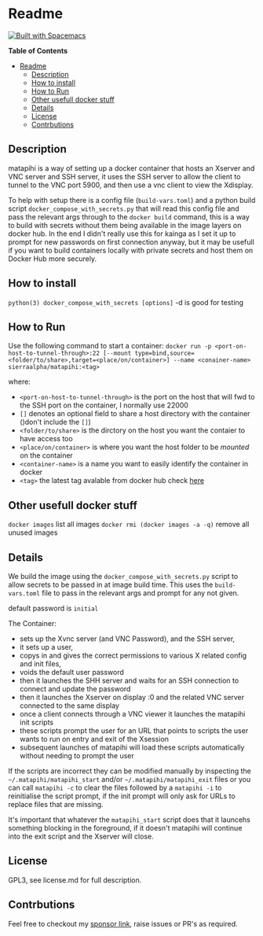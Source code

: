 # Readme
[![Built with Spacemacs](https://cdn.rawgit.com/syl20bnr/spacemacs/442d025779da2f62fc86c2082703697714db6514/assets/spacemacs-badge.svg)](http://spacemacs.org)

<!-- markdown-toc start - Don't edit this section. Run M-x markdown-toc-refresh-toc -->
**Table of Contents**

- [Readme](#readme)
    - [Description](#description)
    - [How to install](#how-to-install)
    - [How to Run](#how-to-run)
    - [Other usefull docker stuff](#other-usefull-docker-stuff)
    - [Details](#details)
    - [License](#license)
    - [Contrbutions](#contrbutions)

<!-- markdown-toc end -->

## Description

matapihi is a way of setting up a docker container that hosts an Xserver and VNC 
server and SSH server, it uses the SSH server to allow the client to tunnel to
the VNC port 5900, and then use a vnc client to view the Xdisplay. 

To help with setup there is a config file (`build-vars.toml`) and a python build script
`docker_compose_with_secrets.py` that will
read this config file and pass the relevant args through to the `docker build`
command, this is a way to build with secrets without them being available in the
image layers on docker hub. In the end I didn't really use this for kainga as I
set it up to prompt for new passwords on first connection anyway, but it may be
usefull if you want to build containers locally with private secrets and host
them on Docker Hub more securely.

## How to install
   `python(3) docker_compose_with_secrets [options]` -d is good for testing 

## How to Run

Use the following command to start a container:
   `docker run -p <port-on-host-to-tunnel-through>:22 [--mount
   type=bind,source=<folder/to/share>,target=<place/on/container>] --name
   <conainer-name> sierraalpha/matapihi:<tag>`
   
where:
 - `<port-on-host-to-tunnel-through>` is the port on the host that will fwd to
   the SSH port on the container, I normally use 22000
 - `[]` denotes an optional field to share a host directory with the container
   ()don't include the `[]`)
 - `<folder/to/share>` is the dirctory on the host you want the contaier to have
   access too
 - `<place/on/container>` is where you want the host folder to be _mounted_ on
   the container
 - `<container-name>` is a name you want to easily identify the container in
   docker 
 - `<tag>` the latest tag avalable from docker hub check
   [here](https://hub.docker.com/repository/docker/sierraalpha/matapihi) 
   
## Other usefull docker stuff
   `docker images` list all images
   `docker rmi (docker images -a -q)` remove all unused images

## Details

We build the image using the `docker_compose_with_secrets.py` script to allow
secrets to be passed in at image build time. This uses the `build-vars.toml`
file to pass in the relevant args and prompt for any not given.

default password is `initial`

The Container: 
 - sets up the Xvnc server (and VNC Password), and the SSH server, 
 - it sets up a user, 
 - copys in and gives the correct permissions to various X related config and
 init files, 
 - voids the default user password
 - then it launches the SHH server and waits for an SSH connection to connect
   and update the password
 - then it launches the Xserver on display :0 and the related VNC server
   connected to the same display
 - once a client connects through a VNC viewer it launches the matapihi init
   scripts
 - these scripts prompt the user for an URL that points to scripts the user
   wants to run on entry and exit of the Xsession
 - subsequent launches of matapihi will load these scripts automatically without
   needing to prompt the user
   
If the scripts are incorrect they can be modified manually by inspecting the
`~/.matapihi/matapihi_start` and/or `~/.matapihi/matapihi_exit` files or you can
call `matapihi -c` to clear the files followed by a `matapihi -i` to
reinitialise the script prompt, if the init prompt will only ask for URLs to
replace files that are missing.

It's important that whatever the `matapihi_start` script does that it launcehs
something blocking in the foreground, if it doesn't matapihi will continue into
the exit script and the Xserver will close.
   
## License

GPL3, see license.md for full description.

## Contrbutions

Feel free to checkout my [sponsor
link](https://github.com/sponsors/sierra-alpha), raise issues or PR's as required.

